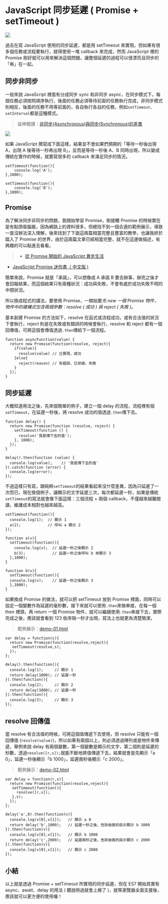 # JavaScript 同步延遲 ( Promise + setTimeout )

![](/img/articles/201706/javascript-promise-settimeout.jpg#preview-img)

過去在寫 JavaScript 使用的同步延遲，都是用 setTimeout 來實現，但如果有很多個任務或流程要執行，就得使用一堆 callback 來完成，然而 JavaScript 裡的 Promise 剛好就可以用來解決這個問題，讓整個延遲的過程可以很漂亮且同步的「串」在一起。

## 同步非同步

一般來說 JavaScript 裡面有分成同步 sync 和非同步 async，在同步模式下，每個任務必須按照順序執行，後面的任務必須等待前面的任務執行完成，非同步模式則相反，後面的任務不用等前面的，各自執行各自的任務，例如`setTimeout`、`setInterval`都是這種模式。

> 延伸閱讀：[非同步(Asynchronous)與同步(Synchronous)的差異](https://goo.gl/l8mN6W)

![](/img/articles/201706/javascript-promise-settimeout-1.jpg)

如果 JavaScript 撰寫成下面這樣，結果並不會如果們預期的「等待一秒後出現 A，出現 A 後等待一秒再出現 B」，反而是等待一秒後 A、B 同時出現，所以變成傳統在實作的時候，就要寫很多的 callback 來滿足同步的情況。

	setTimeout(function(){
		console.log('A');
	},1000);

	setTimeout(function(){
		console.log('B');
	},1000);

## Promise

為了解決同步非同步的問題，我開始學習 Promise，剛接觸 Promise 的時候實在是有點頭昏腦脹，因為網路上的資料很多，但總找不到一個合適的範例展示，導致一直沒辦法深入理解，後來找到了下面這兩篇相當完整且豐富的教學，也讓我終於踏入了 Promise 的世界，由於這兩篇文章已經相當完整，就不在這邊做描述，有興趣的可以點進去看看。

> - [從 Promise 開始的 JavaScript 異步生活](https://eyesofkids.gitbooks.io/javascript-start-es6-promise/content/)
- [JavaScript Promise 迷你書（ 中文版 )](http://liubin.org/promises-book/#how-to-write-promise)

簡單來說，Promise 就是「承諾」，可以想像成 A 承諾 B 要去辦事，辦完之後才會回報結果，而這個結果只有兩種狀況：成功與失敗，不會有處於成功失敗不明的中間狀況。

所以換成程式的講法，要使用 Promise，一開始要*先 new 一個 Promise 物件，物件中的建構式包含兩個參數：resolve ( 成功 ) 與 reject ( 失敗 )*。

基本創建 Promise 的方法如下，resolve 在函式或流程成功，或有合法值的狀況下會執行，reject 則是在失敗或有錯誤的時候會執行，resolve 和 reject 都有一個回傳值，可將這個會傳值透過`.then`傳給下一個流程。

	function asyncFunction(value) {
	  return new Promise(function(resolve, reject){
	    if(value){
	      resolve(value) // 已實現，成功
	    }else{
	      reject(reason) // 有錯誤，已拒絕，失敗
	    }
	  });
	}

## 同步延遲

大概知道用法之後，先來個簡單的例子，建立一個 delay 的流程，流程裡有個`setTimeout`，在延遲一秒後，將 resolve 成功的值透過`.then`傳下去。

	function delay() {   
	  return new Promise(function (resolve, reject) {
	    setTimeout(function () {
	      resolve('我是傳下去的值');
	    }, 1000);
	  });
	}

	delay().then(function (value) {
	  console.log(value);    // '我是傳下去的值'
	}).catch(function (error) {
	  console.log(error);
	});

不過這樣只有寫，跟純粹`setTimeout`的結果看起來沒什麼差異，因為只延遲了一次而已，現在換個例子，讓顯示的文字延遲三次，每次都延遲一秒，如果是傳統`setTimeout`的寫法就會像下面這樣：三個流程 + 兩個 callback，不僅越來越難閱讀，維護成本相對也越來越高。

	setTimeout(function(){
	  console.log(1);  // 顯示 1
	  a(2);            // 呼叫 a 顯示 2
	});

	function a(v){
	  setTimeout(function(){
	    console.log(v);  // 延遲一秒之後顯示 2
	    b(3);            // 延遲一秒之後呼叫 b 來顯示 3
	  },1000);
	}

	function b(v){
	  setTimeout(function(){
	  console.log(v);    // 延遲一秒之後顯示 3
	  },1000);
	}

如果換成 Promise 的做法，就可以把 setTimeout 放到 Promise 裡面，同時可以設定一個變數作為延遲的毫秒數，接下來就可以使用`.then`來做串接，在每一個 then 裡頭，再 return 一個 Promise 物件，就可以繼續使用`.then`串接下去，實際完成之後，應該就會看到 123 依序隔一秒才出現，寫法上也就更為清楚簡潔。

>範例展示：[demo-01.html](/demo/201706/javascript-promise-settimeout-demo-01.html)

	var delay = function(s){
	  return new Promise(function(resolve,reject){
	   setTimeout(resolve,s); 
	  });
	};

	delay().then(function(){
	  console.log(1);     // 顯示 1
	  return delay(1000); // 延遲ㄧ秒
	}).then(function(){
	  console.log(2);     // 顯示 2
	  return delay(1000); // 延遲一秒
	}).then(function(){
	  console.log(3);     // 顯示 3
	});

## resolve 回傳值

當 resolve 有合法值的時候，可將這個值傳遞下去使用，但 resolve 只能有一個回傳值 (`resolve(value)`)，所以如果有兩個以上，則必須透過陣列或是物件來傳遞，舉例來說 delay 有兩個變數，第一個變數是顯示的文字，第二個則是延遲的秒數，透過`resolve([r,s]);`就能不斷地將值傳遞下去，結果就會是先顯示「a 0」，延遲一秒後顯示「b 1000」，延遲兩秒後顯示「c 2000」。

>範例展示：[demo-02.html](/demo/201706/javascript-promise-settimeout-demo-02.html)

	var delay = function(r,s){
	  return new Promise(function(resolve,reject){
	   setTimeout(function(){
	     resolve([r,s]);
	   },s); 
	  });
	};

	delay('a',0).then(function(v){
	  console.log(v[0],v[1]);   // 顯示 a 0
	  return delay('b',1000);   // 延遲一秒之後，告訴後面的函示顯示 b 1000
	}).then(function(v){
	  console.log(v[0],v[1]);   // 顯示 b 1000
	  return delay('c',2000);   // 延遲兩秒之後，告訴後面的函示顯示 c 2000
	}).then(function(v){
	  console.log(v[0],v[1]);   // 顯示 c 2000
	});

## 小結

以上就是透過 Promise + setTimeout 所實現的同步延遲，但在 ES7 開始其實有 async、await、delay 的用法 ( 聽說用過就會上癮了 )，就等瀏覽器全面支援後，應該就可以更方便的使用囉！